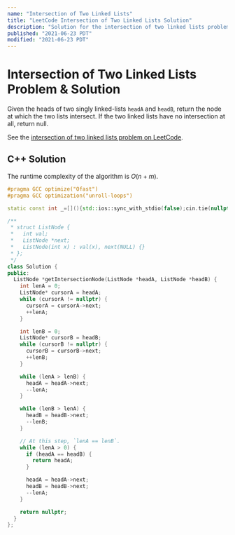 ```yaml
---
name: "Intersection of Two Linked Lists"
title: "LeetCode Intersection of Two Linked Lists Solution"
description: "Solution for the intersection of two linked lists problem from LeetCode."
published: "2021-06-23 PDT"
modified: "2021-06-23 PDT"
---
```


# Intersection of Two Linked Lists Problem & Solution

Given the heads of two singly linked-lists `headA` and `headB`, return the node at which the two lists intersect.
If the two linked lists have no intersection at all, return null.

See the [intersection of two linked lists problem on LeetCode](https://leetcode.com/problems/intersection-of-two-linked-lists).

## C++ Solution

The runtime complexity of the algorithm is $O(n + m)$.

```cpp
#pragma GCC optimize("Ofast")
#pragma GCC optimization("unroll-loops")

static const int _=[](){std::ios::sync_with_stdio(false);cin.tie(nullptr);cout.tie(nullptr);return 0;}();

/**
 * struct ListNode {
 *   int val;
 *   ListNode *next;
 *   ListNode(int x) : val(x), next(NULL) {}
 * };
 */
class Solution {
public:
  ListNode *getIntersectionNode(ListNode *headA, ListNode *headB) {
    int lenA = 0;
    ListNode* cursorA = headA;
    while (cursorA != nullptr) {
      cursorA = cursorA->next;
      ++lenA;
    }

    int lenB = 0;
    ListNode* cursorB = headB;
    while (cursorB != nullptr) {
      cursorB = cursorB->next;
      ++lenB;
    }

    while (lenA > lenB) {
      headA = headA->next;
      --lenA;
    }

    while (lenB > lenA) {
      headB = headB->next;
      --lenB;
    }

    // At this step, `lenA == lenB`.
    while (lenA > 0) {
      if (headA == headB) {
        return headA;
      }

      headA = headA->next;
      headB = headB->next;
      --lenA;
    }

    return nullptr;
  }
};
```
